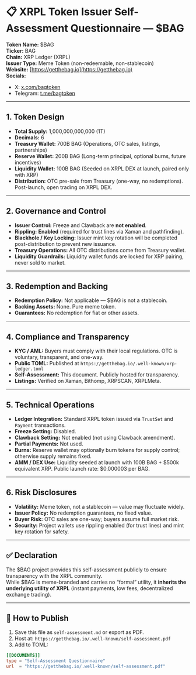 # 📋 XRPL Token Issuer Self-Assessment Questionnaire — $BAG

**Token Name:** $BAG  
**Ticker:** BAG  
**Chain:** XRP Ledger (XRPL)  
**Issuer Type:** Meme Token (non-redeemable, non-stablecoin)  
**Website:** [https://getthebag.io](https://getthebag.io)  
**Socials:**  
- X: [x.com/bagtoken](https://x.com/getthebag_io)  
- Telegram: [t.me/bagtoken](https://t.me/getthebag_io)  

---

## 1. Token Design
- **Total Supply:** 1,000,000,000,000 (1T)  
- **Decimals:** 6  
- **Treasury Wallet:** 700B BAG (Operations, OTC sales, listings, partnerships)  
- **Reserve Wallet:** 200B BAG (Long-term principal, optional burns, future incentives)  
- **Liquidity Wallet:** 100B BAG (Seeded on XRPL DEX at launch, paired only with XRP)  
- **Distribution:** OTC pre-sale from Treasury (one-way, no redemptions). Post-launch, open trading on XRPL DEX.  

---

## 2. Governance and Control
- **Issuer Control:** Freeze and Clawback are **not enabled**.  
- **Rippling:** **Enabled** (required for trust lines via Xaman and pathfinding).  
- **Blackhole / Key Locking:** Issuer mint key rotation will be completed post-distribution to prevent new issuance.  
- **Treasury Operations:** All OTC distributions come from Treasury wallet.  
- **Liquidity Guardrails:** Liquidity wallet funds are locked for XRP pairing, never sold to market.  

---

## 3. Redemption and Backing
- **Redemption Policy:** Not applicable — $BAG is not a stablecoin.  
- **Backing Assets:** None. Pure meme token.  
- **Guarantees:** No redemption for fiat or other assets.  

---

## 4. Compliance and Transparency
- **KYC / AML:** Buyers must comply with their local regulations. OTC is voluntary, transparent, and one-way.  
- **Public TOML:** Published at `https://getthebag.io/.well-known/xrp-ledger.toml`  
- **Self-Assessment:** This document. Publicly hosted for transparency.  
- **Listings:** Verified on Xaman, Bithomp, XRPSCAN, XRPLMeta.  

---

## 5. Technical Operations
- **Ledger Integration:** Standard XRPL token issued via `TrustSet` and `Payment` transactions.  
- **Freeze Setting:** Disabled.  
- **Clawback Setting:** Not enabled (not using Clawback amendment).  
- **Partial Payments:** Not used.  
- **Burns:** Reserve wallet may optionally burn tokens for supply control; otherwise supply remains fixed.  
- **AMM / DEX Use:** Liquidity seeded at launch with 100B BAG + $500k equivalent XRP. Public launch rate: $0.000003 per BAG.  

---

## 6. Risk Disclosures
- **Volatility:** Meme token, not a stablecoin — value may fluctuate widely.  
- **Issuer Policy:** No redemption guarantees, no fixed value.  
- **Buyer Risk:** OTC sales are one-way; buyers assume full market risk.  
- **Security:** Project wallets use rippling enabled (for trust lines) and mint key rotation for safety.  

---

## ✅ Declaration
The $BAG project provides this self-assessment publicly to ensure transparency with the XRPL community.  
While $BAG is meme-branded and carries no “formal” utility, it **inherits the underlying utility of XRPL** (instant payments, low fees, decentralized exchange trading).  

---

## 🔗 How to Publish
1. Save this file as `self-assessment.md` or export as PDF.  
2. Host at: `https://getthebag.io/.well-known/self-assessment.pdf`  
3. Add to TOML:  

```toml
[[DOCUMENTS]]
type = "Self-Assessment Questionnaire"
url  = "https://getthebag.io/.well-known/self-assessment.pdf"
```

